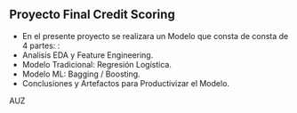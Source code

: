 ## **Proyecto Final Credit Scoring**

- En el presente proyecto se realizara un Modelo que consta de consta de 4 partes: :
- Analisis EDA y Feature Engineering.
- Modelo Tradicional: Regresión Logística.
- Modelo ML: Bagging / Boosting.
- Conclusiones y Artefactos para Productivizar el Modelo.

AUZ
